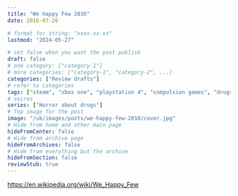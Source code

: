 ```yaml
---
title: "We Happy Few 2016"
date: 2016-07-26

# format for string: "xxxx-xx-xx"
lastmod: "2024-05-27"

# set false when you want the post publish
draft: false
# one category: ["category-1"]
# more categories: ["category-1", "category-2", ...]
categories: ["Review drafts"]
# refer to categories
tags: ["steam", "xbox one", "playstation 4", "compulsion games", "drugs"]
# seires
series: ["Horror about drugs"]
# Top image for the post
image: "/uk/images/posts/we-happy-few-2018/cover.jpg"
# Hide from home and other main page
hideFromCenter: false
# Hide from archive page
hideFromArchives: false
# Hide from everything but the archive
hideFromSection: false
reviewStub: true
---
```

https://en.wikipedia.org/wiki/We_Happy_Few
<!--more-->